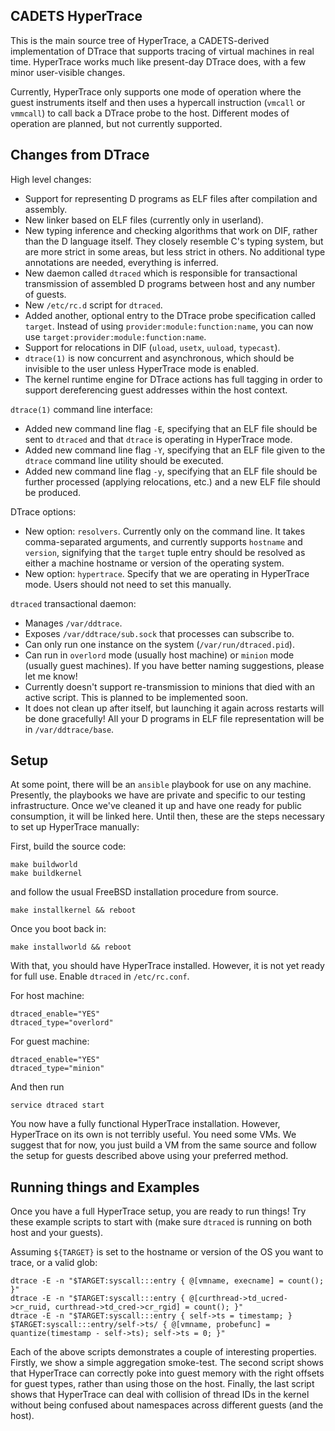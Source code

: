 CADETS HyperTrace
------------------

This is the main source tree of HyperTrace, a CADETS-derived implementation of
DTrace that supports tracing of virtual machines in real time. HyperTrace works
much like present-day DTrace does, with a few minor user-visible changes.

Currently, HyperTrace only supports one mode of operation where the guest
instruments itself and then uses a hypercall instruction (`vmcall` or `vmmcall`)
to call back a DTrace probe to the host. Different modes of operation are
planned, but not currently supported.


Changes from DTrace
--------------------

High level changes:

  - Support for representing D programs as ELF files after compilation and
    assembly.
  - New linker based on ELF files (currently only in userland).
  - New typing inference and checking algorithms that work on DIF, rather than
    the D language itself. They closely resemble C's typing system, but are
    more strict in some areas, but less strict in others. No additional type
    annotations are needed, everything is inferred.
  - New daemon called `dtraced` which is responsible for transactional
    transmission of assembled D programs between host and any number of guests.
  - New `/etc/rc.d` script for `dtraced`.
  - Added another, optional entry to the DTrace probe specification called
    `target`. Instead of using `provider:module:function:name`, you can now use
    `target:provider:module:function:name`.
  - Support for relocations in DIF (`uload`, `usetx`, `uuload`, `typecast`).
  - `dtrace(1)` is now concurrent and asynchronous, which should be invisible to
    the user unless HyperTrace mode is enabled.
  - The kernel runtime engine for DTrace actions has full tagging in order to
    support dereferencing guest addresses within the host context.

`dtrace(1)` command line interface:

  - Added new command line flag `-E`, specifying that an ELF file should be sent
    to `dtraced` and that `dtrace` is operating in HyperTrace mode.
  - Added new command line flag `-Y`, specifying that an ELF file given to the
    `dtrace` command line utility should be executed.
  - Added new command line flag `-y`, specifying that an ELF file should be
    further processed (applying relocations, etc.) and a new ELF file should be
    produced.

DTrace options:

  - New option: `resolvers`. Currently only on the command line. It takes
    comma-separated arguments, and currently supports `hostname` and `version`,
    signifying that the `target` tuple entry should be resolved as either a
    machine hostname or version of the operating system.
  - New option: `hypertrace`. Specify that we are operating in HyperTrace mode.
    Users should not need to set this manually.

`dtraced` transactional daemon:

  - Manages `/var/ddtrace`.
  - Exposes `/var/ddtrace/sub.sock` that processes can subscribe to.
  - Can only run one instance on the system (`/var/run/dtraced.pid`).
  - Can run in `overlord` mode (usually host machine) or `minion` mode (usually
    guest machines). If you have better naming suggestions, please let me know!
  - Currently doesn't support re-transmission to minions that died with an
    active script. This is planned to be implemented soon.
  - It does not clean up after itself, but launching it again across restarts
    will be done gracefully! All your D programs in ELF file representation will
    be in `/var/ddtrace/base`.


Setup
------

At some point, there will be an `ansible` playbook for use on any machine.
Presently, the playbooks we have are private and specific to our testing
infrastructure. Once we've cleaned it up and have one ready for public
consumption, it will be linked here. Until then, these are the steps necessary
to set up HyperTrace manually:


First, build the source code:

```
make buildworld
make buildkernel
```


and follow the usual FreeBSD installation procedure from source.

```
make installkernel && reboot
```

Once you boot back in:

```
make installworld && reboot
```

With that, you should have HyperTrace installed. However, it is not yet ready
for full use. Enable `dtraced` in `/etc/rc.conf`.

For host machine:

```
dtraced_enable="YES"
dtraced_type="overlord"
```

For guest machine:

```
dtraced_enable="YES"
dtraced_type="minion"
```

And then run

```
service dtraced start
```

You now have a fully functional HyperTrace installation. However, HyperTrace on
its own is not terribly useful. You need some VMs. We suggest that for now, you
just build a VM from the same source and follow the setup for guests described
above using your preferred method.


Running things and Examples
----------------------------


Once you have a full HyperTrace setup, you are ready to run things! Try these
example scripts to start with (make sure `dtraced` is running on both host and
your guests).

Assuming `${TARGET}` is set to the hostname or version of the OS you want to
trace, or a valid glob:


```
dtrace -E -n "$TARGET:syscall:::entry { @[vmname, execname] = count(); }"
dtrace -E -n "$TARGET:syscall:::entry { @[curthread->td_ucred->cr_ruid, curthread->td_cred->cr_rgid] = count(); }"
dtrace -E -n "$TARGET:syscall:::entry { self->ts = timestamp; } $TARGET:syscall:::entry/self->ts/ { @[vmname, probefunc] = quantize(timestamp - self->ts); self->ts = 0; }"
```

Each of the above scripts demonstrates a couple of interesting properties.
Firstly, we show a simple aggregation smoke-test. The second script shows that
HyperTrace can correctly poke into guest memory with the right offsets for guest
types, rather than using those on the host. Finally, the last script shows that
HyperTrace can deal with collision of thread IDs in the kernel without being
confused about namespaces across different guests (and the host).
